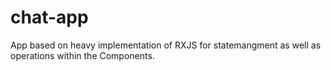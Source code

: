 # chat-app
App based on heavy implementation of RXJS for statemangment as well as operations within the Components.
